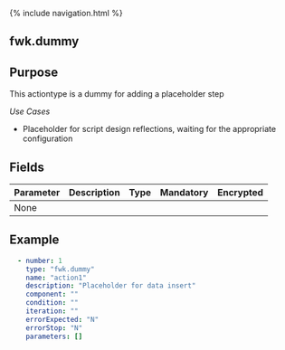 {% include navigation.html %}
## fwk.dummy
## Purpose
This actiontype is a dummy for adding a placeholder step

*Use Cases*
* Placeholder for script design reflections, waiting for the appropriate configuration

## Fields

|Parameter|Description|Type|Mandatory|Encrypted|
|---------|-----------|----|---------|---------|
|None|


## Example
```yaml
  - number: 1
    type: "fwk.dummy"
    name: "action1"
    description: "Placeholder for data insert"
    component: ""
    condition: ""
    iteration: ""
    errorExpected: "N"
    errorStop: "N"
    parameters: []
```
